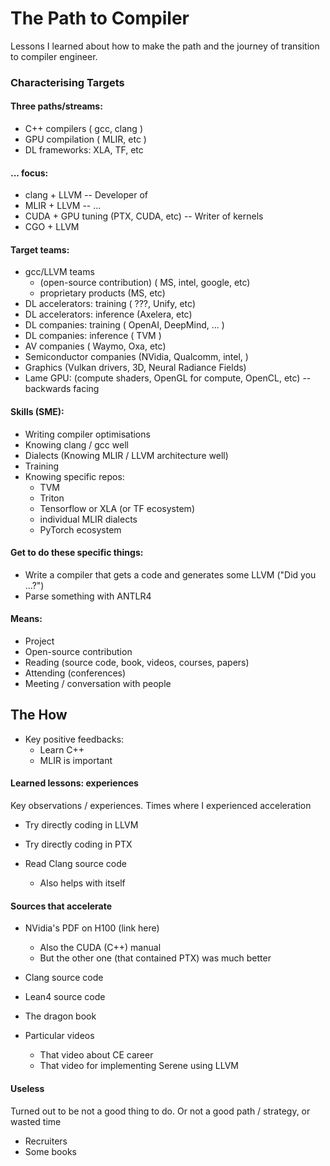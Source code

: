 # The Path to Compiler


Lessons I learned about how to make the path and the journey of transition to compiler engineer.

### Characterising Targets
#### Three paths/streams:
* C++ compilers ( gcc, clang )
* GPU compilation ( MLIR, etc )
* DL frameworks: XLA, TF, etc

#### ... focus:
* clang + LLVM -- Developer of 
* MLIR + LLVM -- ...
* CUDA + GPU tuning (PTX, CUDA, etc) -- Writer of kernels
* CGO + LLVM

#### Target teams:
* gcc/LLVM teams
   * (open-source contribution) ( MS, intel, google, etc)
   * proprietary products (MS, etc)
* DL accelerators: training ( ???, Unify, etc)
* DL accelerators: inference (Axelera, etc)
* DL companies: training ( OpenAI, DeepMind, ... )
* DL companies: inference ( TVM )
* AV companies ( Waymo, Oxa, etc)
* Semiconductor companies (NVidia, Qualcomm, intel, )
* Graphics (Vulkan drivers, 3D, Neural Radiance Fields)
* Lame GPU: (compute shaders, OpenGL for compute, OpenCL, etc) -- backwards facing

#### Skills (SME):
* Writing compiler optimisations
* Knowing clang / gcc well
* Dialects (Knowing MLIR / LLVM architecture well)
* Training
* Knowing specific repos:
   * TVM
   * Triton
   * Tensorflow or XLA (or TF ecosystem)
   * individual MLIR dialects
   * PyTorch ecosystem

#### Get to do these specific things:
* Write a compiler that gets a code and generates some LLVM ("Did you ...?")
* Parse something with ANTLR4

#### Means:
* Project
* Open-source contribution
* Reading (source code, book, videos, courses, papers)
* Attending (conferences)
* Meeting / conversation with people

## The How

* Key positive feedbacks:
   * Learn C++
   * MLIR is important

#### Learned lessons: experiences
Key observations / experiences.
Times where I experienced acceleration

* Try directly coding in LLVM

* Try directly coding in PTX

* Read Clang source code
   * Also helps with itself


#### Sources that accelerate
* NVidia's PDF on H100 (link here)
    * Also the CUDA (C++) manual
    * But the other one (that contained PTX) was much better

* Clang source code

* Lean4 source code

* The dragon book

* Particular videos
   * That video about CE career
   * That video for implementing Serene using LLVM

#### Useless
Turned out to be not a good thing to do. Or not a good path / strategy, or wasted time

* Recruiters
* Some books
